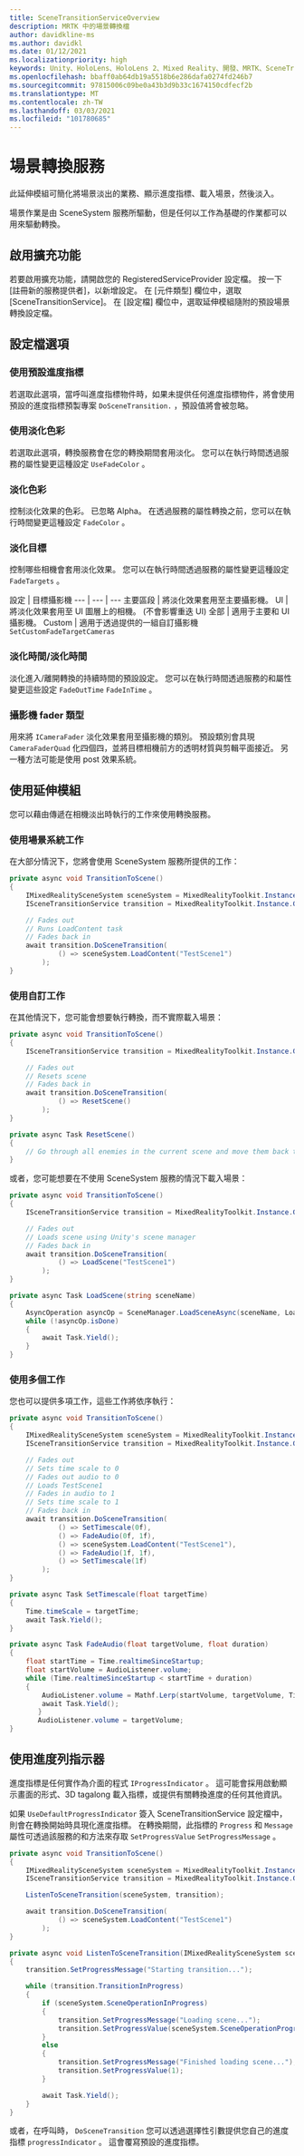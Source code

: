 ```yaml
---
title: SceneTransitionServiceOverview
description: MRTK 中的場景轉換檔
author: davidkline-ms
ms.author: davidkl
ms.date: 01/12/2021
ms.localizationpriority: high
keywords: Unity、HoloLens、HoloLens 2、Mixed Reality、開發、MRTK、SceneTransition、
ms.openlocfilehash: bbaff0ab64db19a5518b6e286dafa0274fd246b7
ms.sourcegitcommit: 97815006c09be0a43b3d9b33c1674150cdfecf2b
ms.translationtype: MT
ms.contentlocale: zh-TW
ms.lasthandoff: 03/03/2021
ms.locfileid: "101780685"
---
```

# <a name="scene-transition-service"></a>場景轉換服務

此延伸模組可簡化將場景淡出的業務、顯示進度指標、載入場景，然後淡入。

場景作業是由 SceneSystem 服務所驅動，但是任何以工作為基礎的作業都可以用來驅動轉換。

## <a name="enabling-the-extension"></a>啟用擴充功能

若要啟用擴充功能，請開啟您的 RegisteredServiceProvider 設定檔。 按一下 [註冊新的服務提供者]，以新增設定。 在 [元件類型] 欄位中，選取 [SceneTransitionService]。 在 [設定檔] 欄位中，選取延伸模組隨附的預設場景轉換設定檔。

## <a name="profile-options"></a>設定檔選項

### <a name="use-default-progress-indicator"></a>使用預設進度指標

若選取此選項，當呼叫進度指標物件時，如果未提供任何進度指標物件，將會使用預設的進度指標預製專案 `DoSceneTransition.` ，預設值將會被忽略。

### <a name="use-fade-color"></a>使用淡化色彩

若選取此選項，轉換服務會在您的轉換期間套用淡化。 您可以在執行時間透過服務的屬性變更這種設定 `UseFadeColor` 。

### <a name="fade-color"></a>淡化色彩

控制淡化效果的色彩。 已忽略 Alpha。 在透過服務的屬性轉換之前，您可以在執行時間變更這種設定 `FadeColor` 。

### <a name="fade-targets"></a>淡化目標

控制哪些相機會套用淡化效果。 您可以在執行時間透過服務的屬性變更這種設定 `FadeTargets` 。

設定 | 目標攝影機
--- | --- | ---
主要區段 | 將淡化效果套用至主要攝影機。
UI | 將淡化效果套用至 UI 圖層上的相機。  (不會影響重迭 UI) 
全部 | 適用于主要和 UI 攝影機。
Custom | 適用于透過提供的一組自訂攝影機 `SetCustomFadeTargetCameras`

### <a name="fade-out-time--fade-in-time"></a>淡化時間/淡化時間

淡化進入/離開轉換的持續時間的預設設定。 您可以在執行時間透過服務的和屬性變更這些設定 `FadeOutTime` `FadeInTime` 。

### <a name="camera-fader-type"></a>攝影機 fader 類型

用來將 `ICameraFader` 淡化效果套用至攝影機的類別。 預設類別會具現 `CameraFaderQuad` 化四個四，並將目標相機前方的透明材質與剪輯平面接近。 另一種方法可能是使用 post 效果系統。

## <a name="using-the-extension"></a>使用延伸模組

您可以藉由傳遞在相機淡出時執行的工作來使用轉換服務。

### <a name="using-scene-system-tasks"></a>使用場景系統工作

在大部分情況下，您將會使用 SceneSystem 服務所提供的工作：

```c#
private async void TransitionToScene()
{
    IMixedRealitySceneSystem sceneSystem = MixedRealityToolkit.Instance.GetService<IMixedRealitySceneSystem>();
    ISceneTransitionService transition = MixedRealityToolkit.Instance.GetService<ISceneTransitionService>();

    // Fades out
    // Runs LoadContent task
    // Fades back in
    await transition.DoSceneTransition(
            () => sceneSystem.LoadContent("TestScene1")
        );
}
```

### <a name="using-custom-tasks"></a>使用自訂工作

在其他情況下，您可能會想要執行轉換，而不實際載入場景：

```c#
private async void TransitionToScene()
{
    ISceneTransitionService transition = MixedRealityToolkit.Instance.GetService<ISceneTransitionService>();

    // Fades out
    // Resets scene
    // Fades back in
    await transition.DoSceneTransition(
            () => ResetScene()
        );
}

private async Task ResetScene()
{
    // Go through all enemies in the current scene and move them back to starting positions
}
```

或者，您可能想要在不使用 SceneSystem 服務的情況下載入場景：

```c#
private async void TransitionToScene()
{
    ISceneTransitionService transition = MixedRealityToolkit.Instance.GetService<ISceneTransitionService>();

    // Fades out
    // Loads scene using Unity's scene manager
    // Fades back in
    await transition.DoSceneTransition(
            () => LoadScene("TestScene1")
        );
}

private async Task LoadScene(string sceneName)
{
    AsyncOperation asyncOp = SceneManager.LoadSceneAsync(sceneName, LoadSceneMode.Additive);
    while (!asyncOp.isDone)
    {
        await Task.Yield();
    }
}
```

### <a name="using-multiple-tasks"></a>使用多個工作

您也可以提供多項工作，這些工作將依序執行：

```c#
private async void TransitionToScene()
{
    IMixedRealitySceneSystem sceneSystem = MixedRealityToolkit.Instance.GetService<IMixedRealitySceneSystem>();
    ISceneTransitionService transition = MixedRealityToolkit.Instance.GetService<ISceneTransitionService>();

    // Fades out
    // Sets time scale to 0
    // Fades out audio to 0
    // Loads TestScene1
    // Fades in audio to 1
    // Sets time scale to 1
    // Fades back in
    await transition.DoSceneTransition(
            () => SetTimescale(0f),
            () => FadeAudio(0f, 1f),
            () => sceneSystem.LoadContent("TestScene1"),
            () => FadeAudio(1f, 1f),
            () => SetTimescale(1f)
        );
}

private async Task SetTimescale(float targetTime)
{
    Time.timeScale = targetTime;
    await Task.Yield();
}

private async Task FadeAudio(float targetVolume, float duration)
{
    float startTime = Time.realtimeSinceStartup;
    float startVolume = AudioListener.volume;
    while (Time.realtimeSinceStartup < startTime + duration)
    {
        AudioListener.volume = Mathf.Lerp(startVolume, targetVolume, Time.realtimeSinceStartup - startTime / duration);
        await Task.Yield();
       }
       AudioListener.volume = targetVolume;
}
```

## <a name="using-the-progress-indicator"></a>使用進度列指示器

進度指標是任何實作為介面的程式 `IProgressIndicator` 。 這可能會採用啟動顯示畫面的形式、3D tagalong 載入指標，或提供有關轉換進度的任何其他資訊。

如果 `UseDefaultProgressIndicator` 簽入 SceneTransitionService 設定檔中，則會在轉換開始時具現化進度指標。 在轉換期間，此指標的 `Progress` 和 `Message` 屬性可透過該服務的和方法來存取 `SetProgressValue` `SetProgressMessage` 。

```c#
private async void TransitionToScene()
{
    IMixedRealitySceneSystem sceneSystem = MixedRealityToolkit.Instance.GetService<IMixedRealitySceneSystem>();
    ISceneTransitionService transition = MixedRealityToolkit.Instance.GetService<ISceneTransitionService>();

    ListenToSceneTransition(sceneSystem, transition);

    await transition.DoSceneTransition(
            () => sceneSystem.LoadContent("TestScene1")
        );
}

private async void ListenToSceneTransition(IMixedRealitySceneSystem sceneSystem, ISceneTransitionService transition)
{
    transition.SetProgressMessage("Starting transition...");

    while (transition.TransitionInProgress)
    {
        if (sceneSystem.SceneOperationInProgress)
        {
            transition.SetProgressMessage("Loading scene...");
            transition.SetProgressValue(sceneSystem.SceneOperationProgress);
        }
        else
        {
            transition.SetProgressMessage("Finished loading scene...");
            transition.SetProgressValue(1);
        }

        await Task.Yield();
    }
}
```

或者，在呼叫時， `DoSceneTransition` 您可以透過選擇性引數提供您自己的進度指標 `progressIndicator` 。 這會覆寫預設的進度指標。
